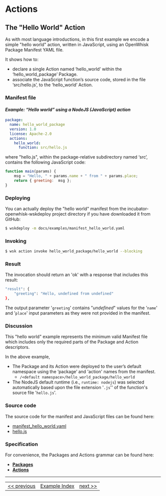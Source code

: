# Actions

## The "Hello World" Action

As with most language introductions, in this first example we encode a simple "hello world" action, written in JavaScript, using an OpenWhisk Package Manifest YAML file.

It shows how to:
- declare a single Action named ‘hello_world’ within the ‘hello_world_package’ Package.
- associate the JavaScript function’s source code, stored in the file ‘src/hello.js’, to the ‘hello_world’ Action.

### Manifest file
#### _Example: “Hello world” using a NodeJS (JavaScript) action_
```yaml
package:
  name: hello_world_package
  version: 1.0
  license: Apache-2.0
  actions:
    hello_world:
      function: src/hello.js
```

where "hello.js", within the package-relative subdirectory named ‘src’, contains the following JavaScript code:

```javascript
function main(params) {
    msg = "Hello, " + params.name + " from " + params.place;
    return { greeting:  msg };
}
```

### Deploying

You can actually deploy the "hello world" manifest from the incubator-openwhisk-wskdeploy project directory if you have downloaded it from GitHub:

```sh
$ wskdeploy -m docs/examples/manifest_hello_world.yaml
```

### Invoking
```sh
$ wsk action invoke hello_world_package/hello_world --blocking
```

### Result
The invocation should return an 'ok' with a response that includes this result:

```sh
"result": {
    "greeting": "Hello, undefined from undefined"
},
```

The output parameter '```greeting```' contains "_undefined_" values for the '```name```' and '```place```' input parameters as they were not provided in the manifest.

### Discussion

This "hello world" example represents the minimum valid Manifest file which includes only the required parts of the Package and Action descriptors.

In the above example,
- The Package and its Action were deployed to the user’s default namespace using the ‘package’ and 'action' names from the manifest.
  - ```/<default namespace>/hello_world_package/hello_world```
- The NodeJS default runtime (i.e., ```runtime: nodejs```) was selected automatically based upon the file extension '```.js```'' of the function's source file '```hello.js```'.

### Source code
The source code for the manifest and JavaScript files can be found here:
- [manifest_hello_world.yaml](examples/manifest_hello_world.yaml)
- [hello.js](examples/src/hello.js)

### Specification
For convenience, the Packages and Actions grammar can be found here:
- **[Packages](../specification/html/spec_packages.md#packages)**
- **[Actions](../specification/html/spec_actions.md#actions)**

---
<!--
 Bottom Navigation
-->
<html>
<div align="center">
<table align="center">
  <tr>
    <td><a href="wskdeploy_package_minimal.md#packages">&lt;&lt;&nbsp;previous</a></td>
    <td><a href="programming_guide.md#guided-examples">Example Index</a></td>
    <td><a href="wskdeploy_action_fixed_parms.md#actions">next&nbsp;&gt;&gt;</a></td>
  </tr>
</table>
</div>
</html>
